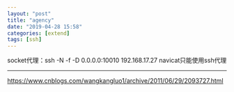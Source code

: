 ```yaml
---
layout: "post"
title: "agency"
date: "2019-04-28 15:58"
categories: [extend]
tags: [ssh]
---
```







socket代理：ssh -N -f -D 0.0.0.0:10010 192.168.17.27
navicat只能使用ssh代理







---

https://www.cnblogs.com/wangkangluo1/archive/2011/06/29/2093727.html
